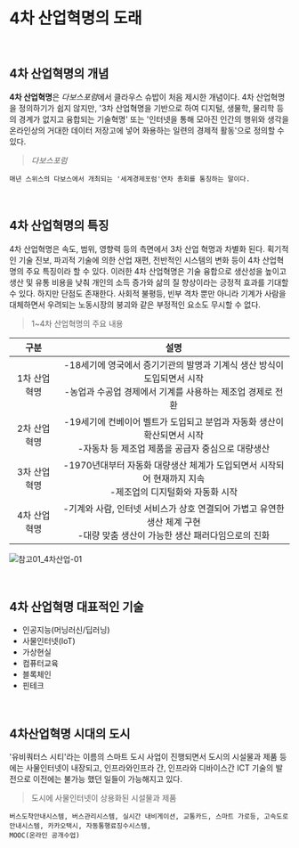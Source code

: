 # 4차 산업혁명의 도래
<br>  

## 4차 산업혁명의 개념  
**4차 산업혁명**은 *다보스포럼*에서 클라우스 슈밥이 처음 제시한 개념이다. 4차 산업혁명을 정의하기가 쉽지 않지만, '3차 산업혁명을 기반으로 하여 디지털, 생물학, 물리학 등의 경계가 없지고 융합되는 기술혁명' 또는 '인터넷을 통해 모아진 인간의 행위와 생각을 온라인상의 거대한 데이터 저장고에 넣어 화용하는 일련의 경제적 활동'으로 정의할 수 있다.

> *다보스포럼*
~~~
매년 스위스의 다보스에서 개최되는 '세계경제포럼'연차 총회를 통칭하는 말이다.
~~~
<br>  

## 4차 산업혁명의 특징
4차 산업혁명은 속도, 범위, 영향력 등의 측면에서 3차 산업 혁명과 차별화 된다. 획기적인 기술 진보, 파괴적 기술에 의한 산업 재편, 전반적인 시스템의 변화
등이 4차 산업혁명의 주요 특징이라 할 수 있다. 이러한 4차 산업혁명은 기술 융합으로 생산성을 높이고 생산 및 유통 비용을 낮춰 개인의 소득 증가와 삶의 질
향상이라는 긍정적 효과를 기대할 수 있다. 하지만 단점도 존재한다. 사회적 불평등, 빈부 격차 뿐만 아니라 기계가 사람을 대체하면서 우려되는 노동시장의
붕괴와 같은 부정적인 요소도 무시할 수 없다.

> 1~4차 산업혁명의 주요 내용

| 구분 | 설명 |
|:--:|:--:|
| 1차 산업혁명 | -18세기에 영국에서 증기기관의 발명과 기계식 생산 방식이 도입되면서 시작<br>-농업과 수공업 경제에서 기계를 사용하는 제조업 경제로 전환 |
| 2차 산업혁명 | -19세기에 컨베이어 벨트가 도입되고 분업과 자동화 생산이 확산되면서 시작<br>-자동차 등 제조업 제품을 공급자 중심으로 대량생산 |
| 3차 산업혁명 | -1970년대부터 자동화 대량생산 체계가 도입되면서 시작되어 현재까지 지속<br>-제조업의 디지털화와 자동화 시작 |
| 4차 산업혁명 | -기계와 사람, 인터넷 서비스가 상호 연결되어 가볍고 유연한 생산 체계 구현<br>-대량 맞춤 생산이 가능한 생산 패러다임으로의 진화 |
  
![참고01_4차산업-01](https://user-images.githubusercontent.com/50125085/57665908-d8429880-7638-11e9-8706-17d7bb67848d.jpg)

<br>  
 
 
 
 
## 4차 산업혁명 대표적인 기술
* 인공지능(머닝러신/딥러닝)
* 사물인터넷(IoT)
* 가상현실
* 컴퓨터교육
* 블록체인
* 핀테크
<br>  
  
  
## 4차산업혁명 시대의 도시
'유비쿼터스 시티'라는 이름의 스마트 도시 사업이 진행되면서 도시의 시설물과 제품 등에는 사물인터넷이 내장되고, 인프라와인프라 간, 인프라와 디바이스간
ICT 기술의 발전으로 이전에는 불가능 했던 일들이 가능해지고 있다. 

> 도시에 사물인터넷이 상용화된 시설물과 제품
~~~
버스도착안내시스템, 버스관리시스템, 실시간 내비게이션, 교통카드, 스마트 가로등, 고속도로안내시스템, 카카오택시, 자동통행료징수시스템, 
MOOC(온라인 공개수업)
~~~


